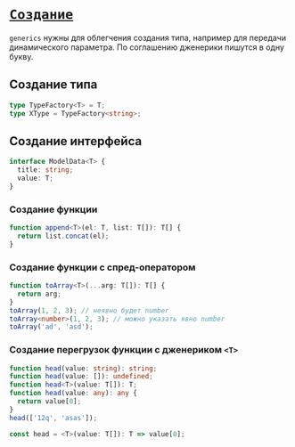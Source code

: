 # [`Создание`](../index.md)

`generics` нужны для облегчения создания типа, например для передачи динамического параметра. По соглашению дженерики пишутся в одну букву.

## Создание типа

```ts
type TypeFactory<T> = T;
type XType = TypeFactory<string>;
```

## Создание интерфейса

```ts
interface ModelData<T> {
  title: string;
  value: T;
}
```

### Создание функции

```ts
function append<T>(el: T, list: T[]): T[] {
  return list.concat(el);
}
```

### Создание функции с спред-оператором

```ts
function toArray<T>(...arg: T[]): T[] {
  return arg;
}
toArray(1, 2, 3); // неявно будет number
toArray<number>(1, 2, 3); // можно указать явно number
toArray('ad', 'asd');
```

### Создание перегрузок функции с дженериком `<T>`

```ts
function head(value: string): string;
function head(value: []): undefined;
function head<T>(value: T[]): T;
function head(value: any): any {
  return value[0];
}
head(['12q', 'asas']);

const head = <T>(value: T[]): T => value[0];
```
